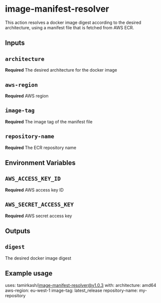 # image-manifest-resolver
This action resolves a docker image digest according to the desired architecture, using a manifest file that is fetched from AWS ECR.

## Inputs

## `architecture`

**Required** The desired architecture for the docker image

## `aws-region`

**Required** AWS region

## `image-tag`

**Required** The image tag of the manifest file

## `repository-name`

**Required** The ECR repository name

## Environment Variables

## `AWS_ACCESS_KEY_ID`

**Required** AWS access key ID

## `AWS_SECRET_ACCESS_KEY`

**Required** AWS secret access key

## Outputs

## `digest`

The desired docker image digest

## Example usage

uses: tamirkash/image-manifest-resolver@v1.0.3
with:
  architecture: amd64
  aws-region: eu-west-1
  image-tag: latest_release
  repository-name: my-repository